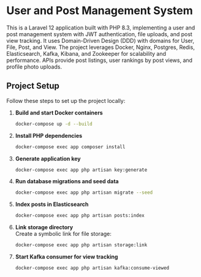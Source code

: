 # User and Post Management System

This is a Laravel 12 application built with PHP 8.3, implementing a user and post management system with JWT authentication, file uploads, and post view tracking. It uses Domain-Driven Design (DDD) with domains for User, File, Post, and View. The project leverages Docker, Nginx, Postgres, Redis, Elasticsearch, Kafka, Kibana, and Zookeeper for scalability and performance. APIs provide post listings, user rankings by post views, and profile photo uploads.

## Project Setup

Follow these steps to set up the project locally:

1. **Build and start Docker containers**  
   ```bash
   docker-compose up -d --build
   ```

2. **Install PHP dependencies**  
   ```bash
   docker-compose exec app composer install
   ```

3. **Generate application key**  
   ```bash
   docker-compose exec app php artisan key:generate
   ```

4. **Run database migrations and seed data**  
   ```bash
   docker-compose exec app php artisan migrate --seed
   ```

5. **Index posts in Elasticsearch**  
   ```bash
   docker-compose exec app php artisan posts:index
   ```

6. **Link storage directory**  
   Create a symbolic link for file storage:  
   ```bash
   docker-compose exec app php artisan storage:link
   ```

7. **Start Kafka consumer for view tracking**  
   ```bash
   docker-compose exec app php artisan kafka:consume-viewed
   ```